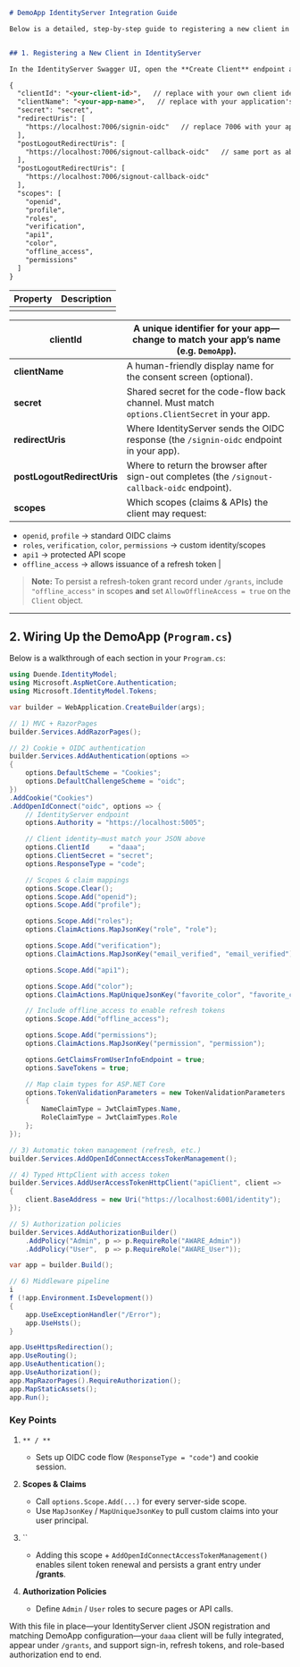 ````markdown
# DemoApp IdentityServer Integration Guide

Below is a detailed, step-by-step guide to registering a new client in IdentityServer and wiring it up in your DemoApp’s `Program.cs`.


## 1. Registering a New Client in IdentityServer

In the IdentityServer Swagger UI, open the **Create Client** endpoint and paste the following JSON payload to register your new application:

{
  "clientId": "<your-client-id>",   // replace with your own client identifier (e.g., "daaa")
  "clientName": "<your-app-name>",   // replace with your application's display name         // human-friendly name; clearly distinct from clientId
  "secret": "secret",
  "redirectUris": [
    "https://localhost:7006/signin-oidc"   // replace 7006 with your app's base URL port (applicationUrl)
  ],
  "postLogoutRedirectUris": [
    "https://localhost:7006/signout-callback-oidc"   // same port as above; matches your applicationUrl
  ],
  "postLogoutRedirectUris": [
    "https://localhost:7006/signout-callback-oidc"
  ],
  "scopes": [
    "openid",
    "profile",
    "roles",
    "verification",
    "api1",
    "color",
    "offline_access",
    "permissions"
  ]
}
````

| Property | Description |
| -------- | ----------- |
|          |             |

| **clientId**               | A unique identifier for your app—change to match your app’s name (e.g. `DemoApp`).            |
| -------------------------- | --------------------------------------------------------------------------------------------- |
| **clientName**             | A human-friendly display name for the consent screen (optional).                              |
| **secret**                 | Shared secret for the code-flow back channel. Must match `options.ClientSecret` in your app.  |
| **redirectUris**           | Where IdentityServer sends the OIDC response (the `/signin-oidc` endpoint in your app).       |
| **postLogoutRedirectUris** | Where to return the browser after sign-out completes (the `/signout-callback-oidc` endpoint). |
| **scopes**                 | Which scopes (claims & APIs) the client may request:                                          |

* `openid`, `profile` → standard OIDC claims
* `roles`, `verification`, `color`, `permissions` → custom identity/scopes
* `api1` → protected API scope
* `offline_access` → allows issuance of a refresh token  |

> **Note:** To persist a refresh-token grant record under `/grants`, include `"offline_access"` in scopes **and** set `AllowOfflineAccess = true` on the `Client` object.

---

## 2. Wiring Up the DemoApp (`Program.cs`)

Below is a walkthrough of each section in your `Program.cs`:

```csharp
using Duende.IdentityModel;
using Microsoft.AspNetCore.Authentication;
using Microsoft.IdentityModel.Tokens;

var builder = WebApplication.CreateBuilder(args);

// 1) MVC + RazorPages
builder.Services.AddRazorPages();

// 2) Cookie + OIDC authentication
builder.Services.AddAuthentication(options =>
{
    options.DefaultScheme = "Cookies";
    options.DefaultChallengeScheme = "oidc";
})
.AddCookie("Cookies")
.AddOpenIdConnect("oidc", options => {
    // IdentityServer endpoint
    options.Authority = "https://localhost:5005";

    // Client identity—must match your JSON above
    options.ClientId     = "daaa";
    options.ClientSecret = "secret";
    options.ResponseType = "code";

    // Scopes & claim mappings
    options.Scope.Clear();
    options.Scope.Add("openid");
    options.Scope.Add("profile");

    options.Scope.Add("roles");
    options.ClaimActions.MapJsonKey("role", "role");

    options.Scope.Add("verification");
    options.ClaimActions.MapJsonKey("email_verified", "email_verified");

    options.Scope.Add("api1");

    options.Scope.Add("color");
    options.ClaimActions.MapUniqueJsonKey("favorite_color", "favorite_color");

    // Include offline_access to enable refresh tokens
    options.Scope.Add("offline_access");

    options.Scope.Add("permissions");
    options.ClaimActions.MapJsonKey("permission", "permission");

    options.GetClaimsFromUserInfoEndpoint = true;
    options.SaveTokens = true;

    // Map claim types for ASP.NET Core
    options.TokenValidationParameters = new TokenValidationParameters
    {
        NameClaimType = JwtClaimTypes.Name,
        RoleClaimType = JwtClaimTypes.Role
    };
});

// 3) Automatic token management (refresh, etc.)
builder.Services.AddOpenIdConnectAccessTokenManagement();

// 4) Typed HttpClient with access token
builder.Services.AddUserAccessTokenHttpClient("apiClient", client =>
{
    client.BaseAddress = new Uri("https://localhost:6001/identity");
});

// 5) Authorization policies
builder.Services.AddAuthorizationBuilder()
    .AddPolicy("Admin", p => p.RequireRole("AWARE_Admin"))
    .AddPolicy("User",  p => p.RequireRole("AWARE_User"));

var app = builder.Build();

// 6) Middleware pipeline
i
f (!app.Environment.IsDevelopment())
{
    app.UseExceptionHandler("/Error");
    app.UseHsts();
}

app.UseHttpsRedirection();
app.UseRouting();
app.UseAuthentication();
app.UseAuthorization();
app.MapRazorPages().RequireAuthorization();
app.MapStaticAssets();
app.Run();
```

### Key Points

1. `** / **`

   * Sets up OIDC code flow (`ResponseType = "code"`) and cookie session.

2. **Scopes & Claims**

   * Call `options.Scope.Add(...)` for every server-side scope.
   * Use `MapJsonKey` / `MapUniqueJsonKey` to pull custom claims into your user principal.

3. \`\`

   * Adding this scope + `AddOpenIdConnectAccessTokenManagement()` enables silent token renewal and persists a grant entry under **/grants**.

4. **Authorization Policies**

   * Define `Admin` / `User` roles to secure pages or API calls.

With this file in place—your IdentityServer client JSON registration and matching DemoApp configuration—your `daaa` client will be fully integrated, appear under `/grants`, and support sign-in, refresh tokens, and role-based authorization end to end.
